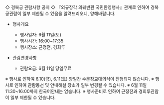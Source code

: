◇ 경복궁 관람사항 공지 ◇
『외규장각 의궤반환 국민환영행사』관계로 인하여 경복궁관람이 일부 제한될 수 있음을 알려드리오니, 양해바랍니다.

- 행사개요
  - 행사일자: 6월 11일(토)
  - 행사시간: 16:00~17:35
  - 행사장소: 근정전, 경회루

- 관람변경사항
  - 관람요금: 6월 11일 당일무료

※ 행사로 인하여 6.10(금), 6.11(토) 양일간 수문장교대의식이 진행되지 않습니다.
※ 행사로 인하여 관람동선 및 안내해설 장소가 일부 변경될 수 있습니다.
※ 6월 11일 11:30~16:00까지 한국어안내는 없습니다.
※ 행사준비로 인하여 근정전과 경회루관람이 일부 제한될 수 있습니다.